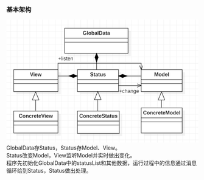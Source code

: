 ### 基本架构 ###
![avatar](类图.png)  
GlobalData存Status，Status存Model、View。  
Status改变Model，View监听Model并实时做出变化。  
程序先初始化GlobalData中的statusList和其他数据，运行过程中的信息通过消息循环给到Status，Status做出处理。
